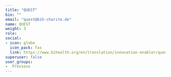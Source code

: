 ```yaml
---
title: "QUEST"
bio: ""
email: "quest@bih-charite.de"
name: QUEST
weight: 3
role: 
social:
- icon: globe
  icon_pack: fas 
  link: https://www.bihealth.org/en/translation/innovation-enabler/quest-center
superuser: false
user_groups:
-  Previous
---
```





